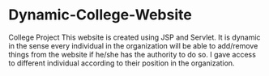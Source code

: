# Dynamic-College-Website
College Project
This website is created using JSP and Servlet. It is dynamic in the sense every individual in the organization will be able to add/remove things from the website if he/she has the authority to do so. I gave access to different individual according to their position in the organization. 
